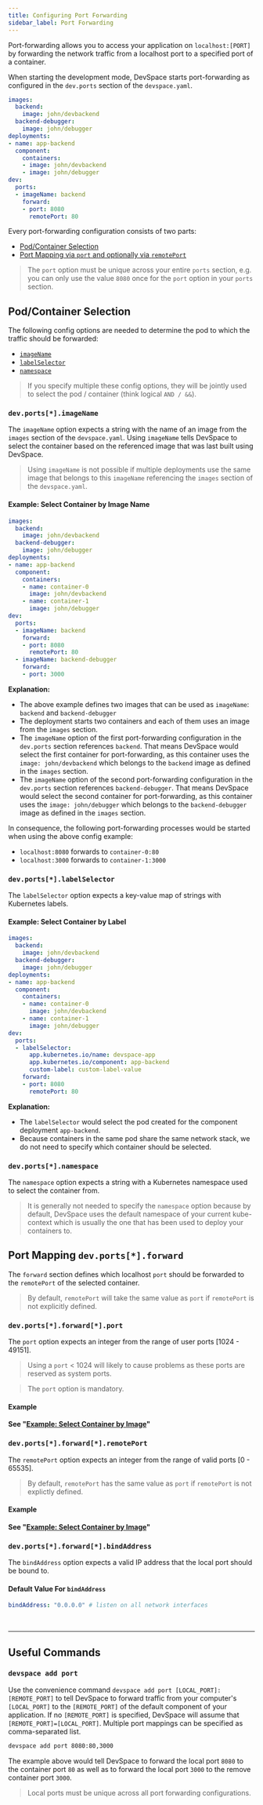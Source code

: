 ```yaml
---
title: Configuring Port Forwarding
sidebar_label: Port Forwarding
---
```


Port-forwarding allows you to access your application on `localhost:[PORT]` by forwarding the network traffic from a localhost port to a specified port of a container.

When starting the development mode, DevSpace starts port-forwarding as configured in the `dev.ports` section of the `devspace.yaml`.
```yaml
images:
  backend:
    image: john/devbackend
  backend-debugger:
    image: john/debugger
deployments:
- name: app-backend
  component:
    containers:
    - image: john/devbackend
    - image: john/debugger
dev:
  ports:
  - imageName: backend
    forward:
    - port: 8080
      remotePort: 80
```

Every port-forwarding configuration consists of two parts:
- [Pod/Container Selection](#container-selection)
- [Port Mapping via `port` and optionally via `remotePort`](#port-mapping-devports-forward)

> The `port` option must be unique across your entire `ports` section, e.g. you can only use the value `8080` once for the `port` option in your `ports` section.


## Pod/Container Selection
The following config options are needed to determine the pod to which the traffic should be forwarded:
- [`imageName`](#devports-imagename)
- [`labelSelector`](#devports-labelselector)
- [`namespace`](#devports-namespace)

> If you specify multiple these config options, they will be jointly used to select the pod / container (think logical `AND / &&`).


### `dev.ports[*].imageName`
The `imageName` option expects a string with the name of an image from the `images` section of the `devspace.yaml`. Using `imageName` tells DevSpace to select the container based on the referenced image that was last built using DevSpace.

> Using `imageName` is not possible if multiple deployments use the same image that belongs to this `imageName` referencing the `images` section of the `devspace.yaml`.

#### Example: Select Container by Image Name
```yaml
images:
  backend:
    image: john/devbackend
  backend-debugger:
    image: john/debugger
deployments:
- name: app-backend
  component:
    containers:
    - name: container-0
      image: john/devbackend
    - name: container-1
      image: john/debugger
dev:
  ports:
  - imageName: backend
    forward:
    - port: 8080
      remotePort: 80
  - imageName: backend-debugger
    forward:
    - port: 3000
```
**Explanation:**  
- The above example defines two images that can be used as `imageName`: `backend` and `backend-debugger`
- The deployment starts two containers and each of them uses an image from the `images` section.
- The `imageName` option of the first port-forwarding configuration in the `dev.ports` section references `backend`. That means DevSpace would select the first container for port-forwarding, as this container uses the `image: john/devbackend` which belongs to the `backend` image as defined in the `images` section.
- The `imageName` option of the second port-forwarding configuration in the `dev.ports` section references `backend-debugger`. That means DevSpace would select the second container for port-forwarding, as this container uses the `image: john/debugger` which belongs to the `backend-debugger` image as defined in the `images` section.

In consequence, the following port-forwarding processes would be started when using the above config example:
- `localhost:8080` forwards to `container-0:80`
- `localhost:3000` forwards to `container-1:3000`


### `dev.ports[*].labelSelector`
The `labelSelector` option expects a key-value map of strings with Kubernetes labels.

#### Example: Select Container by Label
```yaml
images:
  backend:
    image: john/devbackend
  backend-debugger:
    image: john/debugger
deployments:
- name: app-backend
  component:
    containers:
    - name: container-0
      image: john/devbackend
    - name: container-1
      image: john/debugger
dev:
  ports:
  - labelSelector:
      app.kubernetes.io/name: devspace-app
      app.kubernetes.io/component: app-backend
      custom-label: custom-label-value
    forward:
    - port: 8080
      remotePort: 80
```
**Explanation:**  
- The `labelSelector` would select the pod created for the component deployment `app-backend`.
- Because containers in the same pod share the same network stack, we do not need to specify which container should be selected.

### `dev.ports[*].namespace`
The `namespace` option expects a string with a Kubernetes namespace used to select the container from.

> It is generally not needed to specify the `namespace` option because by default, DevSpace uses the default namespace of your current kube-context which is usually the one that has been used to deploy your containers to.


## Port Mapping `dev.ports[*].forward`
The `forward` section defines which localhost `port` should be forwarded to the `remotePort` of the selected container.

> By default, `remotePort` will take the same value as `port` if `remotePort` is not explicitly defined.

### `dev.ports[*].forward[*].port`
The `port` option expects an integer from the range of user ports [1024 - 49151].

> Using a `port` < 1024 will likely to cause problems as these ports are reserved as system ports.

> The `port` option is mandatory.

#### Example
**See "[Example: Select Container by Image](#example-select-container-by-image)"**


### `dev.ports[*].forward[*].remotePort`
The `remotePort` option expects an integer from the range of valid ports [0 - 65535].

> By default, `remotePort` has the same value as `port` if `remotePort` is not explictly defined.

#### Example
**See "[Example: Select Container by Image](#example-select-container-by-image)"**

### `dev.ports[*].forward[*].bindAddress`
The `bindAddress` option expects a valid IP address that the local port should be bound to.

#### Default Value For `bindAddress`
```yaml
bindAddress: "0.0.0.0" # listen on all network interfaces
```


<br>

---
## Useful Commands

### `devspace add port`
Use the convenience command `devspace add port [LOCAL_PORT]:[REMOTE_PORT]` to tell DevSpace to forward traffic from your computer's `[LOCAL_PORT]` to the `[REMOTE_PORT]` of the default component of your application. If no `[REMOTE_PORT]` is specified, DevSpace will assume that `[REMOTE_PORT]=[LOCAL_PORT]`. Multiple port mappings can be specified as comma-separated list.
```bash
devspace add port 8080:80,3000
```
The example above would tell DevSpace to forward the local port `8080` to the container port `80` as well as to forward the local port `3000` to the remove container port `3000`.

> Local ports must be unique across all port forwarding configurations.
